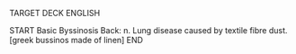 TARGET DECK
ENGLISH

START
Basic
Byssinosis
Back: n. Lung disease caused by textile fibre dust. [greek bussinos made of linen]
END
